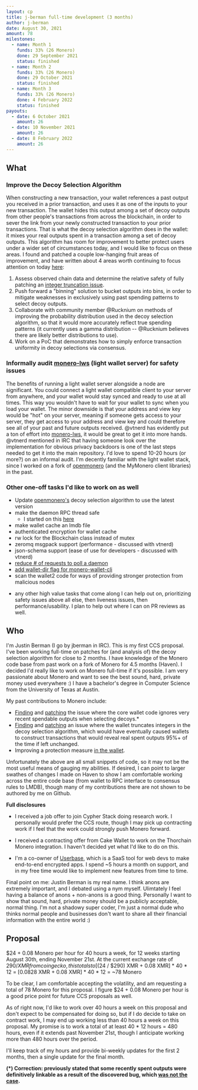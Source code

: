 ```yaml
---
layout: cp
title: j-berman full-time development (3 months)
author: j-berman
date: August 30, 2021
amount: 78
milestones:
  - name: Month 1
    funds: 33% (26 Monero)
    done: 29 September 2021
    status: finished
  - name: Month 2
    funds: 33% (26 Monero)
    done: 29 October 2021
    status: finished
  - name: Month 3
    funds: 33% (26 Monero)
    done: 4 February 2022
    status: finished
payouts:
  - date: 6 October 2021
    amount: 26
  - date: 10 November 2021
    amount: 26
  - date: 8 February 2022
    amount: 26
---
```


## What

### Improve the Decoy Selection Algorithm

When constructing a new transaction, your wallet references a past output you received in a prior transaction, and uses it as one of the inputs to your new transaction. The wallet hides this output among a set of decoy outputs from other people's transactions from across the blockchain, in order to sever the link from your newly constructed transaction to your prior transactions. That is what the decoy selection algorithm does in the wallet: it mixes your real outputs spent in a transaction among a set of decoy outputs. This algorithm has room for improvement to better protect users under a wider set of circumstances today, and I would like to focus on these areas. I found and patched a couple low-hanging fruit areas of improvement, and have written about 4 areas worth continuing to focus attention on today [here](https://github.com/monero-project/research-lab/issues/86):

1. Assess observed chain data and determine the relative safety of fully patching an [integer truncation issue](https://github.com/monero-project/monero/pull/7798#issuecomment-900728961).
2. Push forward a "binning" solution to bucket outputs into bins, in order to mitigate weaknesses in exclusively using past spending patterns to select decoy outputs.
3. Collaborate with community member @Rucknium on methods of improving the probability distribution used in the decoy selection algorithm, so that it would more accurately reflect true spending patterns (it currently uses a gamma distribution -- @Rucknium believes there are likely better distributions to use).
4. Work on a PoC that demonstrates how to simply enforce transaction uniformity in decoy selections via consensus.

### Informally audit [monero-lws](https://github.com/vtnerd/monero-lws) (light wallet server) for safety issues

The benefits of running a light wallet server alongside a node are significant. You could connect a light wallet compatible client to your server from anywhere, and your wallet would stay synced and ready to use at all times. This way you wouldn't have to wait for your wallet to sync when you load your wallet. The minor downside is that your address and view key would be "hot" on your server, meaning if someone gets access to your server, they get access to your address and view key and could therefore see all of your past and future outputs received. @vtnerd has evidently put a ton of effort into [monero-lws](https://github.com/vtnerd/monero-lws), it would be great to get it into more hands. @vtnerd mentioned in IRC that having someone look over the implementation for obvious privacy backdoors is one of the last steps needed to get it into the main repository. I'd love to spend 10-20 hours (or more?) on an informal audit. I'm decently familiar with the light wallet stack, since I worked on a fork of [openmonero](https://github.com/moneroexamples/openmonero) (and the MyMonero client libraries) in the past.

### Other one-off tasks I'd like to work on as well

- Update [openmonero's](https://github.com/moneroexamples/openmonero) decoy selection algorithm to use the latest version
- make the daemon RPC thread safe
	- I started on this [here](https://github.com/j-berman/monero/pull/1)
- make wallet cache an lmdb file
- authenticated encryption for wallet cache
- rw lock for the Blockchain class instead of mutex
- zeromq msgpack support (performance - discussed with vtnerd)
- json-schema support (ease of use for developers - discussed with vtnerd)
- [reduce # of requests to poll a daemon](https://github.com/monero-project/monero/issues/7571)
- [add wallet-dir flag for monero-wallet-cli](https://github.com/monero-project/monero/issues/7674)
- scan the wallet2 code for ways of providing stronger protection from malicious nodes

+ any other high value tasks that come along I can help out on, prioritizing safety issues above all else, then liveness issues, then performance/usability. I plan to help out where I can on PR reviews as well.


## Who

I'm Justin Berman (I go by jberman in IRC). This is my first CCS proposal. I've been working full-time on patches for (and analysis of) the decoy selection algorithm for close to 2 months. I have knowledge of the Monero code base from past work on a fork of Monero for 4.5 months (Haven). I decided I'd really like to work on Monero full-time if it's possible. I am very passionate about Monero and want to see the best sound, hard, private money used everywhere :) I have a bachelor's degree in Computer Science from the University of Texas at Austin.

My past contributions to Monero include:

- [Finding](https://github.com/monero-project/monero/issues/7807) and [patching](https://github.com/monero-project/monero/pull/7821) the issue where the core wallet code ignores very recent spendable outputs when selecting decoys.*
- [Finding](https://github.com/monero-project/monero/pull/7798) and [patching](https://github.com/monero-project/monero/pull/7845) an issue where the wallet truncates integers in the decoy selection algorithm, which would have eventually caused wallets to construct transactions that would reveal real spent outputs 95%+ of the time if left unchanged.
- Improving a protection measure [in the wallet](https://github.com/monero-project/monero/pull/7848).

Unfortunately the above are all small snippets of code, so it may not be the most useful means of gauging my abilities. If desired, I can point to larger swathes of changes I made on Haven to show I am comfortable working across the entire code base (from wallet to RPC interface to consensus rules to LMDB), though many of my contributions there are not shown to be authored by me on Github.

**Full disclosures**

- I received a job offer to join Cypher Stack doing research work. I personally would prefer the CCS route, though I may pick up contracting work if I feel that the work could strongly push Monero forward.

- I received a contracting offer from Cake Wallet to work on the Thorchain Monero integration. I haven't decided yet what I'd like to do on this.

- I'm a co-owner of [Userbase](https://userbase.com), which is a SaaS tool for web devs to make end-to-end encrypted apps. I spend ~5 hours a month on support, and in my free time would like to implement new features from time to time.

Final point on me: Justin Berman is my real name. I think anons are extremely important, and I debated using a nym myself. Ulimtately I feel having a balance of anons + non-anons is a good thing. Personally I want to show that sound, hard, private money should be a publicly acceptable, normal thing. I'm not a shadowy super coder, I'm just a normal dude who thinks normal people and businesses don't want to share all their financial information with the entire world :)

## Proposal

$24 + 0.08 Monero per hour for 40 hours a week, for 12 weeks starting August 30th, ending November 21st. At the current exchange rate of $290 / XMR from coingecko, this totals to [($24 / $290) XMR + 0.08 XMR] * 40 * 12 = [0.0828 XMR + 0.08 XMR] * 40 * 12 = ~78 Monero

To be clear, I am comfortable accepting the volatility, and am requesting a total of 78 Monero for this proposal. I figure $24 + 0.08 Monero per hour is a good price point for future CCS proposals as well.

As of right now, I'd like to work over 40 hours a week on this proposal and don't expect to be compensated for doing so, but if I do decide to take on contract work, I may end up working less than 40 hours a week on this proposal. My promise is to work a total of at least 40 * 12 hours = 480 hours, even if it extends past November 21st, though I anticipate working more than 480 hours over the period.

I'll keep track of my hours and provide bi-weekly updates for the first 2 months, then a single update for the final month.

**(*) Correction: previously stated that some recently spent outputs were definitively linkable as a result of the discovered bug, which [was not the case](https://www.getmonero.org/2021/09/20/post-mortem-of-decoy-selection-bugs.html).**
